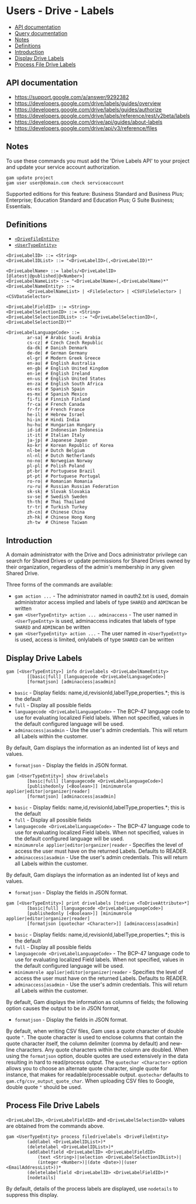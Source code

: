 # Users - Drive - Labels
- [API documentation](#api-documentation)
- [Query documentation](Users-Drive-Query)
- [Notes](#notes)
- [Definitions](#definitions)
- [Introduction](#introduction)
- [Display Drive Labels](#display-drive-labels)
- [Process File Drive Labels](#process-file-drive-labels)

## API documentation
* https://support.google.com/a/answer/9292382
* https://developers.google.com/drive/labels/guides/overview
* https://developers.google.com/drive/labels/guides/authorize
* https://developers.google.com/drive/labels/reference/rest/v2beta/labels
* https://developers.google.com/drive/api/guides/about-labels
* https://developers.google.com/drive/api/v3/reference/files

## Notes
To use these commands you must add the 'Drive Labels API' to your project and update your service account authorization.
```
gam update project
gam user user@domain.com check serviceaccount
```
Supported editions for this feature: Business Standard and Business Plus; Enterprise; Education Standard and Education Plus; G Suite Business; Essentials.

## Definitions
* [`<DriveFileEntity>`](Drive-File-Selection)
* [`<UserTypeEntity>`](Collections-of-Users)

```
<DriveLabelID> ::= <String>
<DriveLabelIDList> ::= "<DriveLabelID>(,<DriveLabelID)*"

<DriveLabelName> ::= labels/<DriveLabelID>[@latest|@published|@<Number>]
<DriveLabelNameList> ::= "<DriveLabelName>(,<DriveLabelName)*"
<DriveLabelNameEntity> ::=
        <DriveLabelNameList> | <FileSelector> | <CSVFileSelector> | <CSVDataSelector>

<DriveLabelFieldID> ::= <String>
<DriveLabelSelectionID> ::= <String>
<DriveLabelSelectionIDList> ::= "<DriveLabelSelectionID>(,<DriveLabelSelectionID)*"

<DriveLabelLanguageCode> ::=
        ar-sa| # Arabic Saudi Arabia
        cs-cz| # Czech Czech Republic
        da-dk| # Danish Denmark
        de-de| # German Germany
        el-gr| # Modern Greek Greece
        en-au| # English Australia
        en-gb| # English United Kingdom
        en-ie| # English Ireland
        en-us| # English United States
        en-za| # English South Africa
        es-es| # Spanish Spain
        es-mx| # Spanish Mexico
        fi-fi| # Finnish Finland
        fr-ca| # French Canada
        fr-fr| # French France
        he-il| # Hebrew Israel
        hi-in| # Hindi India
        hu-hu| # Hungarian Hungary
        id-id| # Indonesian Indonesia
        it-it| # Italian Italy
        ja-jp| # Japanese Japan
        ko-kr| # Korean Republic of Korea
        nl-be| # Dutch Belgium
        nl-nl| # Dutch Netherlands
        no-no| # Norwegian Norway
        pl-pl| # Polish Poland
        pt-br| # Portuguese Brazil
        pt-pt| # Portuguese Portugal
        ro-ro| # Romanian Romania
        ru-ru| # Russian Russian Federation
        sk-sk| # Slovak Slovakia
        sv-se| # Swedish Sweden
        th-th| # Thai Thailand
        tr-tr| # Turkish Turkey
        zh-cn| # Chinese China
        zh-hk| # Chinese Hong Kong
        zh-tw  # Chinese Taiwan
```

## Introduction
A domain administrator with the Drive and Docs administrator privilege can search for Shared Drives or update permissions for Shared Drives
owned by their organization, regardless of the admin's membership in any given Shared Drive.

Three forms of the commands are available:
* `gam action ...` - The administrator named in oauth2.txt is used, domain administrator access implied and labels of type `SHARED` and `ADMIN`can be written
* `gam <UserTypeEntity> action ... adminaccess` - The user named in `<UserTypeEntty>` is used, adminaccess indicates that labels of type `SHARED` and `ADMIN`can be written
* `gam <UserTypeEntity> action ...` - The user named in `<UserTypeEntty>` is used, access is limited, onlylabels of type `SHARED` can be written

## Display Drive Labels

```
gam [<UserTypeEntity>] info drivelabels <DriveLabelNameEntity>
        [[basic|full] [languagecode <DriveLabelLanguageCode>]
        [formatjson] [adminaccess|asadmin]
```
* `basic` - Display fields: name,id,revisionId,labelType,properties.*; this is the default
* `full` - Display all possible fields
* `languagecode <DriveLabelLanguageCode>` - The BCP-47 language code to use for evaluating localized Field labels. When not specified, values in the default configured language will be used.
* `adminaccess|asadmin` - Use the user's admin credentials. This will return all Labels within the customer.

By default, Gam displays the information as an indented list of keys and values.
* `formatjson` - Display the fields in JSON format.

```
gam [<UserTypeEntity>] show drivelabels
        [basic|full] [languagecode <DriveLabelLanguageCode>]
        [publishedonly [<Boolean>]] [minimumrole applier|editor|organizer|reader]
        [formatjson] [adminaccess|asadmin]
```
* `basic` - Display fields: name,id,revisionId,labelType,properties.*; this is the default
* `full` - Display all possible fields
* `languagecode <DriveLabelLanguageCode>` - The BCP-47 language code to use for evaluating localized Field labels. When not specified, values in the default configured language will be used.
* `minimumrole applier|editor|organizer|reader` - Specifies the level of access the user must have on the returned Labels. Defaults to READER.
* `adminaccess|asadmin` - Use the user's admin credentials. This will return all Labels within the customer.

By default, Gam displays the information as an indented list of keys and values.
* `formatjson` - Display the fields in JSON format.

```
gam [<UserTypeEntity>] print drivelabels [todrive <ToDriveAttribute>*]
        [basic|full] [languagecode <DriveLabelLanguageCode>]
        [publishedonly [<Boolean>]] [minimumrole applier|editor|organizer|reader]
        [formatjson [quotechar <Character>]] [adminaccess|asadmin]
```
* `basic` - Display fields: name,id,revisionId,labelType,properties.*; this is the default
* `full` - Display all possible fields
* `languagecode <DriveLabelLanguageCode>` - The BCP-47 language code to use for evaluating localized Field labels. When not specified, values in the default configured language will be used.
* `minimumrole applier|editor|organizer|reader` - Specifies the level of access the user must have on the returned Labels. Defaults to READER.
* `adminaccess|asadmin` - Use the user's admin credentials. This will return all Labels within the customer.

By default, Gam displays the information as columns of fields; the following option causes the output to be in JSON format,
* `formatjson` - Display the fields in JSON format.

By default, when writing CSV files, Gam uses a quote character of double quote `"`. The quote character is used to enclose columns that contain
the quote character itself, the column delimiter (comma by default) and new-line characters. Any quote characters within the column are doubled.
When using the `formatjson` option, double quotes are used extensively in the data resulting in hard to read/process output.
The `quotechar <Character>` option allows you to choose an alternate quote character, single quote for instance, that makes for readable/processable output.
`quotechar` defaults to `gam.cfg/csv_output_quote_char`. When uploading CSV files to Google, double quote `"` should be used.

## Process File Drive Labels
`<DriveLabelID>`, `<DriveLabelFieldID>` and `<DriveLabelSelectionID>` values are obtained from the commands above.
```
gam <UserTypeEntity> process filedrivelabels <DriveFileEntity>
        (addlabel <DriveLabelIDList>)*
        (deletelabel <DriveLabelIDList>)*
        (addlabelfield <DriveLabelID> <DriveLabelFieldID>
            (text <String>)|selection <DriveLabelSelectionIDList>)|
            (integer <Number>)|(date <Date>)|(user <EmailAddressList>))*
        (deletelabelfield <DriveLabelID> <DriveLabelFieldID>)*
        [nodetails]
```

By default, details of the process labels are displayed, use `nodetails` to suppress this display.

